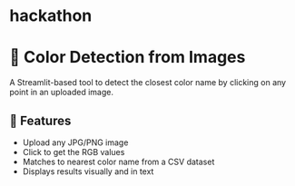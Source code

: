 # hackathon
# 🎨 Color Detection from Images

A Streamlit-based tool to detect the closest color name by clicking on any point in an uploaded image.

## 🔧 Features
- Upload any JPG/PNG image
- Click to get the RGB values
- Matches to nearest color name from a CSV dataset
- Displays results visually and in text
